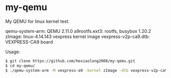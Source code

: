 # my-qemu
My QEMU for linux kernel test.

qemu-system-arm: QEMU 2.11.0
a9rootfs.ext3: rootfs, busybox 1.20.2
zImage: linux-4.14.143 vexpress kernel image
vexpress-v2p-ca9.dtb: VEXPRESS-CA9 board


Usage:

```sh
$ git clone https://github.com/hexiaolong2008/my-qemu.git
$ cd my-qemu/
$ ./qemu-system-arm -M vexpress-a9 -kernel zImage -dtb vexpress-v2p-ca9.dtb -sd a9rootfs.ext3 -append "root=/dev/mmcblk0 rw"
```
